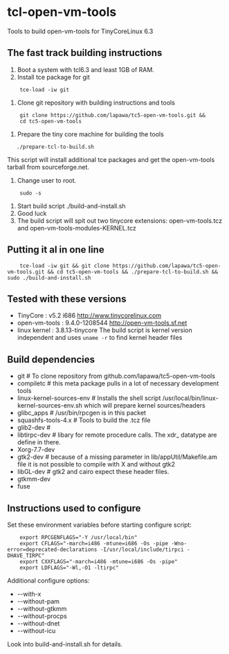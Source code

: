 tcl-open-vm-tools
=================

Tools to build open-vm-tools for TinyCoreLinux 6.3

The fast track building instructions
------------------------------------
1. Boot a system with tcl6.3 and least 1GB of RAM.
1. Install tce package for git
```
    tce-load -iw git
```
1. Clone git repository with building instructions and tools
```
    git clone https://github.com/lapawa/tc5-open-vm-tools.git &&
    cd tc5-open-vm-tools
```
1. Prepare the tiny core machine for building the tools
```
   ./prepare-tcl-to-build.sh
```
This script will install additional tce packages and get the open-vm-tools tarball from sourceforge.net.
1. Change user to root.
```
    sudo -s
```
1. Start build script
    ./build-and-install.sh
1. Good luck
1. The build script will spit out two tinycore extensions:
   open-vm-tools.tcz
   and
   open-vm-tools-modules-KERNEL.tcz
  

Putting it al in one line
---------------------------
```
    tce-load -iw git && git clone https://github.com/lapawa/tc5-open-vm-tools.git && cd tc5-open-vm-tools && ./prepare-tcl-to-build.sh && sudo ./build-and-install.sh
```

Tested with these versions
-------------------------

- TinyCore      : v5.2 i686
  http://www.tinycorelinux.com
- open-vm-tools : 9.4.0-1208544
  http://open-vm-tools.sf.net
- linux kernel  : 3.8.13-tinycore
  The build script is kernel version independent and uses `uname -r` 
  to find kernel header files 


Build dependencies
------------------

 - git                # To clone repository from github.com/lapawa/tc5-open-vm-tools
 - compiletc          # this meta package pulls in a lot of necessary development tools
 - linux-kernel-sources-env # Installs the shell script /usr/local/bin/linux-kernel-sources-env.sh which will prepare kernel sources/headers
 - glibc_apps         # /usr/bin/rpcgen is in this packet
 - squashfs-tools-4.x # Tools to build the .tcz file
 - glib2-dev          # 
 - libtirpc-dev       # libary for remote procedure calls. The xdr_ datatype are define in there.
 - Xorg-7.7-dev
 - gtk2-dev           # because of a missing parameter in lib/appUtil/Makefile.am file it is not possible to compile with X and without gtk2 
 - libGL-dev          # gtk2 and cairo expect these header files.
 - gtkmm-dev  
 - fuse


Instructions used to configure
------------------------------

Set these environment variables before starting configure script:
```
    export RPCGENFLAGS="-Y /usr/local/bin"
    export CFLAGS="-march=i486 -mtune=i686 -Os -pipe -Wno-error=deprecated-declarations -I/usr/local/include/tirpci -DHAVE_TIRPC"
    export CXXFLAGS="-march=i486 -mtune=i686 -Os -pipe"
    export LDFLAGS="-Wl,-O1 -ltirpc"
```
  
Additional configure options:
 * --with-x 
 * --without-pam
 * --without-gtkmm
 * --without-procps
 * --without-dnet
 * --without-icu

   
Look into build-and-install.sh for details.

